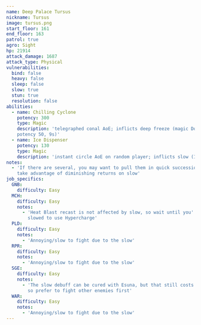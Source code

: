 ```yaml
---
name: Deep Palace Tursus
nickname: Tursus
image: tursus.png
start_floor: 161
end_floor: 163
patrol: true
agro: Sight
hp: 21914
attack_damage: 1687
attack_type: Physical
vulnerabilities:
  bind: false
  heavy: false
  sleep: false
  slow: true
  stun: true
  resolution: false
abilities:
  - name: Chilling Cyclone
    potency: 300
    type: Magic
    description: 'telegraphed conal AoE; inflicts deep freeze (magic DoT
    potency 50, 9s)'
  - name: Ice Dispenser
    potency: 130
    type: Magic
    description: 'instant circle AoE on random player; inflicts slow (15s)'
notes:
  - 'If there are several, you may want to pull them in quick succession to
    take advantage of diminishing returns on slow'
job_specifics:
  GNB:
    difficulty: Easy
  MCH:
    difficulty: Easy
    notes:
      - 'Heat Blast recast is not affected by slow, so wait until you''re
        slowed to use Hypercharge'
  PLD:
    difficulty: Easy
    notes:
      - 'Annoying/slow to fight due to the slow'
  RPR:
    difficulty: Easy
    notes:
      - 'Annoying/slow to fight due to the slow'
  SGE:
    difficulty: Easy
    notes:
      - 'The slow debuff can be cured with Esuna, but that still costs a GCD,
        so prefer to fight other enemies first'
  WAR:
    difficulty: Easy
    notes:
      - 'Annoying/slow to fight due to the slow'
---
```

